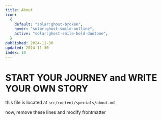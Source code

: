 ```yaml
---
title: About
icon:
  {
    default: "solar:ghost-broken",
    hover: "solar:ghost-smile-outline",
    active: "solar:ghost-smile-bold-duotone",
  }
published: 2024-11-30
updated: 2024-11-30
index: 10
---
```


# START YOUR JOURNEY and WRITE YOUR OWN STORY

this file is located at `src/content/specials/about.md`

now, remove these lines and modify frontmatter
